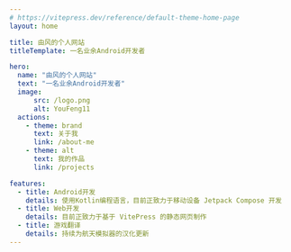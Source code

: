 ```yaml
---
# https://vitepress.dev/reference/default-theme-home-page
layout: home

title: 由风的个人网站
titleTemplate: 一名业余Android开发者

hero:
  name: "由风的个人网站"
  text: "一名业余Android开发者"
  image:
      src: /logo.png
      alt: YouFeng11
  actions:
    - theme: brand
      text: 关于我
      link: /about-me
    - theme: alt
      text: 我的作品
      link: /projects

features:
  - title: Android开发
    details: 使用Kotlin编程语言，目前正致力于移动设备 Jetpack Compose 开发
  - title: Web开发
    details: 目前正致力于基于 VitePress 的静态网页制作
  - title: 游戏翻译
    details: 持续为航天模拟器的汉化更新
---
```

<style>
:root {
  --vp-home-hero-name-color: transparent;
  --vp-home-hero-name-background: -webkit-linear-gradient(120deg, #B69300 30%, #F83030);

  --vp-home-hero-image-background-image: linear-gradient(-45deg, #00B6FF 40%, #00FF4D 60%);
  --vp-home-hero-image-filter: blur(68px);
}

@media (min-width: 640px) {
  :root {
    --vp-home-hero-image-filter: blur(56px);
  }
}

@media (min-width: 960px) {
  :root {
    --vp-home-hero-image-filter: blur(68px);
  }
}
</style>
